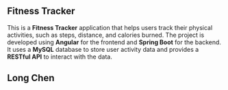 ## Fitness Tracker ##
This is a **Fitness Tracker** application that helps users track their physical activities, such as steps, distance, and calories burned.  The project is developed using **Angular** for the frontend and **Spring Boot** for the backend.  It uses a **MySQL** database to store user activity data and provides a **RESTful API** to interact with the data.
## Long Chen ##
